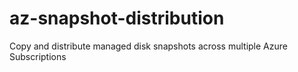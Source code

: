 # az-snapshot-distribution
Copy and distribute managed disk snapshots across multiple Azure Subscriptions
